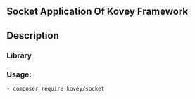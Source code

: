 ## Socket Application Of Kovey Framework
## Description
### Library
### Usage:
    - composer require kovey/socket
